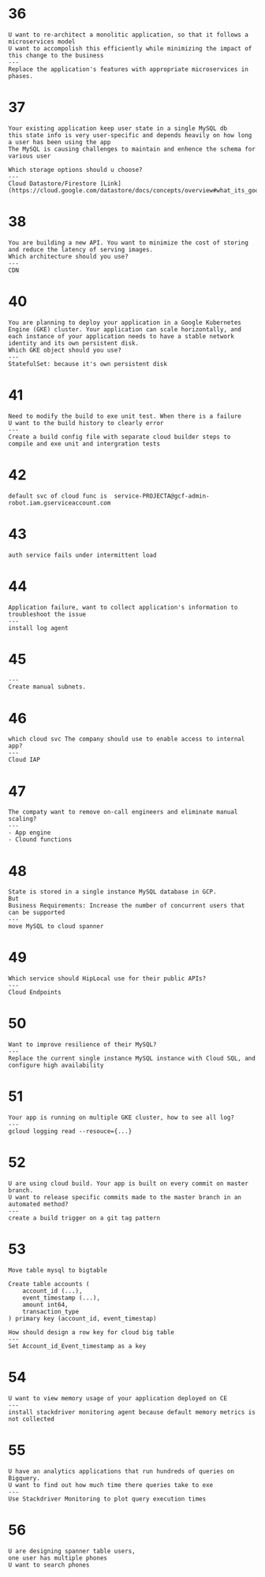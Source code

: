 # 36

    U want to re-architect a monolitic application, so that it follows a microservices model
    U want to accompolish this efficiently while minimizing the impact of this change to the business
    ---
    Replace the application's features with appropriate microservices in phases.

# 37

    Your existing application keep user state in a single MySQL db
    this state info is very user-specific and depends heavily on how long a user has been using the app
    The MySQL is causing challenges to maintain and enhence the schema for various user

    Which storage options should u choose?
    ---
    Cloud Datastore/Firestore [Link](https://cloud.google.com/datastore/docs/concepts/overview#what_its_good_for)

# 38

    You are building a new API. You want to minimize the cost of storing and reduce the latency of serving images.
    Which architecture should you use?
    ---
    CDN

# 40

    You are planning to deploy your application in a Google Kubernetes Engine (GKE) cluster. Your application can scale horizontally, and each instance of your application needs to have a stable network identity and its own persistent disk.
    Which GKE object should you use?
    ---
    StatefulSet: because it's own persistent disk

# 41

    Need to modify the build to exe unit test. When there is a failure
    U want to the build history to clearly error
    ---
    Create a build config file with separate cloud builder steps to compile and exe unit and intergration tests

# 42

    default svc of cloud func is  service-PROJECTA@gcf-admin-robot.iam.gserviceaccount.com

# 43

    auth service fails under intermittent load

# 44

    Application failure, want to collect application's information to troubleshoot the issue
    ---
    install log agent

# 45

    ---
    Create manual subnets.

# 46 

    which cloud svc The company should use to enable access to internal app?
    ---
    Cloud IAP

# 47

    The compaty want to remove on-call engineers and eliminate manual scaling?
    ---
    - App engine
    - Clound functions

# 48

    State is stored in a single instance MySQL database in GCP.
    But
    Business Requirements: Increase the number of concurrent users that can be supported
    ---
    move MySQL to cloud spanner

# 49

    Which service should HipLocal use for their public APIs?
    ---
    Cloud Endpoints

# 50

    Want to improve resilience of their MySQL?
    ---
    Replace the current single instance MySQL instance with Cloud SQL, and configure high availability

# 51

    Your app is running on multiple GKE cluster, how to see all log?
    ---
    gcloud logging read --resouce={...}

# 52

    U are using cloud build. Your app is built on every commit on master branch. 
    U want to release specific commits made to the master branch in an automated method?
    ---
    create a build trigger on a git tag pattern

# 53

    Move table mysql to bigtable

    Create table accounts (
        account_id (...),
        event_timestamp (...),
        amount int64,
        transaction_type
    ) primary key (account_id, event_timestap)

    How should design a row key for cloud big table
    ---
    Set Account_id_Event_timestamp as a key

# 54

    U want to view memory usage of your application deployed on CE
    ---
    install stackdriver monitoring agent because default memory metrics is not collected

# 55

    U have an analytics applications that run hundreds of queries on Bigquery. 
    U want to find out how much time there queries take to exe
    ---
    Use Stackdriver Monitoring to plot query execution times

# 56

    U are designing spanner table users,
    one user has multiple phones
    U want to search phones